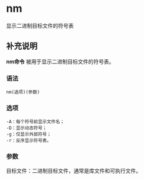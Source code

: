 nm
===

显示二进制目标文件的符号表

## 补充说明

**nm命令** 被用于显示二进制目标文件的符号表。

### 语法

```shell
nm(选项)(参数)
```

### 选项

```shell
-A：每个符号前显示文件名；
-D：显示动态符号；
-g：仅显示外部符号；
-r：反序显示符号表。
```

### 参数

目标文件：二进制目标文件，通常是库文件和可执行文件。


<!-- Linux命令行搜索引擎：https://jaywcjlove.github.io/linux-command/ -->